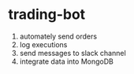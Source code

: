 # trading-bot
1. automately send orders
2. log executions
3. send messages to slack channel
4. integrate data into MongoDB

